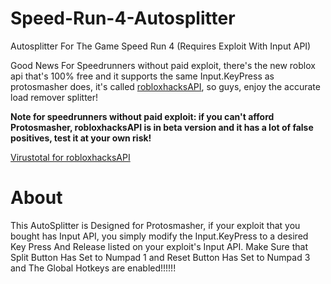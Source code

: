 # Speed-Run-4-Autosplitter
Autosplitter For The Game Speed Run 4 (Requires Exploit With Input API)

Good News For Speedrunners without paid exploit, there's the new roblox api that's 100% free and it supports the same Input.KeyPress as protosmasher does, it's called [robloxhacksAPI](https://wearedevs.net/forum/t/19414), so guys, enjoy the accurate load remover splitter!

**Note for speedrunners without paid exploit: if you can't afford Protosmasher, robloxhacksAPI is in beta version and it has a lot of false positives, test it at your own risk!**

[Virustotal for robloxhacksAPI](https://www.virustotal.com/gui/file/66af5db751ed6b0154dedc317115e466c7f18f67fb5dbc4044b00d207deb833d/detection)
# About
This AutoSplitter is Designed for Protosmasher, if your exploit that you bought has Input API, you simply modify the Input.KeyPress to a desired Key Press And Release listed on your exploit's Input API.
Make Sure that Split Button Has Set to Numpad 1 and Reset Button Has Set to Numpad 3 and The Global Hotkeys are enabled!!!!!!
